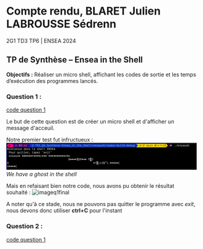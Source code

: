# Compte rendu, BLARET Julien LABROUSSE Sédrenn
2G1 TD3 TP6 | ENSEA 2024

## TP de Synthèse – Ensea in the Shell

**Objectifs :** Réaliser un micro shell, affichant les codes de sortie et les temps d’exécution
des programmes lancés.


### Question 1 : 
[code question 1](../enseash/question1.c)

Le but de cette question est de créer un micro shell et d'afficher un message d'acceuil. 

Notre premier test fut infructueux : 
![imageghost](photos/Q1_ghost.jpeg)
_We have a ghost in the shell_

Mais en refaisant bien notre code, nous avons pu obtenir le résultat souhaité : 
![imageq1final](photos/q1final.jpeg)

A noter qu'à ce stade, nous ne pouvons pas quitter le programme avec *exit*, nous devons donc utiliser **ctrl+C** pour l'instant


### Question 2 : 
[code question 1](../enseash/question2.c)

